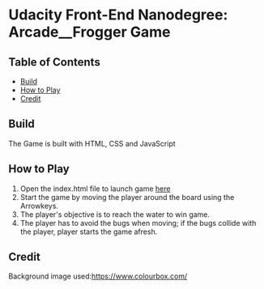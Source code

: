 # Udacity Front-End Nanodegree: Arcade__Frogger Game

## Table of Contents

* [Build](#build)
* [How to Play](#howtoplay)
* [Credit](#credit)


## Build

 The Game is built with HTML, CSS and JavaScript

## How to Play
1. Open the index.html file to launch game [here](https://cscodeacct.github.io/Arcade__Frogger-Game/)
2. Start the game by moving the player around the board using the Arrowkeys.
3. The player's objective is to reach the water to win game.
4. The player has to avoid the bugs when moving; if the bugs collide with the player, player starts the game afresh.


## Credit

 Background image used:https://www.colourbox.com/

